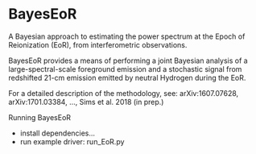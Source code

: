 # BayesEoR
A Bayesian approach to estimating the power spectrum at the Epoch of Reionization (EoR), from interferometric observations.

BayesEoR provides a means of performing a joint Bayesian analysis of a large-spectral-scale foreground emission and a stochastic signal from redshifted 21-cm emission emitted by neutral Hydrogen during the EoR.

For a detailed description of the methodology, see:
arXiv:1607.07628,
arXiv:1701.03384,
...,
Sims et al. 2018 (in prep.)

Running BayesEoR
 - install dependencies...
 - run example driver: run_EoR.py 


